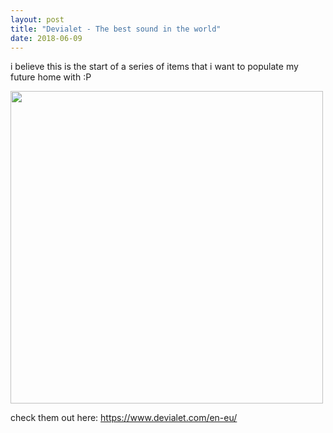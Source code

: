 ```yaml
---
layout: post
title: "Devialet - The best sound in the world"
date: 2018-06-09
---
```


i believe this is the start of a series of items that i want to populate my future home with :P

<img width="500" src="https://user-images.githubusercontent.com/21985915/41186376-cdf3027e-6bc7-11e8-9304-1933c00e2cce.jpg">

check them out here: https://www.devialet.com/en-eu/